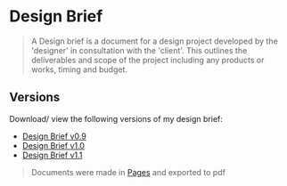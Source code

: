 # Design Brief

> A Design brief is a document for a design project developed by the 'designer' in consultation with the 'client'. This outlines the deliverables and scope of the project including any products or works, timing and budget.

## Versions
Download/ view the following versions of my design brief:

* [Design Brief v0.9](https://iancstewart.gitbooks.io/graduation-project-productbiografie/content/assets/downloads/design-brief-v0.9.pdf)
* [Design Brief v1.0](https://iancstewart.gitbooks.io/graduation-project-productbiografie/content/assets/downloads/design-brief-v1.0.pdf)
* [Design Brief v1.1](https://iancstewart.gitbooks.io/graduation-project-productbiografie/content/assets/downloads/design-brief-v1.1.pdf)

> Documents were made in [Pages](https://www.apple.com/lae/pages/) and exported to pdf
